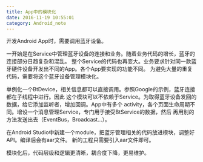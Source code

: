 ```yaml
---
title: App中的模块化
date: 2016-11-19 10:55:01
category: Android_note
---
```


开发Android App时，需要调用蓝牙设备。

一开始是在Service中管理蓝牙设备的连接和业务。随着业务代码的增长，蓝牙的连接部分日趋复杂和混乱。
整个Service的代码也再变大。业务要求针对同一款蓝牙硬件设备开发出不同的App。各个App要实现的功能不同。
为避免大量的重复代码，需要将这个蓝牙设备管理模块化。

单例化一个BtDevice，相关信息都可以直接调用。参照Google的示例，蓝牙连接都在子线程中进行。因此
这个模块可以不依赖于Service。为取得蓝牙设备发回的数据，给它添加监听者，增加回调。App中有多个
activity，各个页面生命周期不同。增设一个消息管理Service，专门用于接受BtService的数据，然后
再用别的方法发送出去（EventBus，Broadcast...）。

在Android Studio中新建一个module，把蓝牙管理相关的代码放进模块，调整好API。编译后会有aar文件。
新的工程只需要引入aar文件即可。

模块化后，代码层级和逻辑更清晰，耦合度下降，更易维护。

